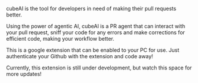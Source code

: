 cubeAI is the tool for developers in need of making their pull requests better.

Using the power of agentic AI, cubeAI is a PR agent that can interact with your pull request, sniff your code for any errors and make corrections for efficient code, making your workflow better. 

This is a google extension that can be enabled to your PC for use. 
Just authenticate your Github with the extension and code away!

Currently, this extension is still under development, but watch this space for more updates!
